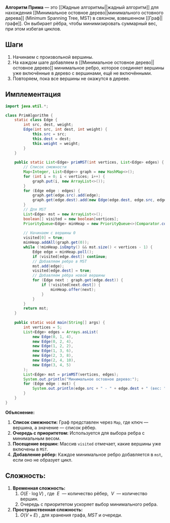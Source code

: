 **Алгоритм Прима** — это [[Жадные алгоритмы||жадный алгоритм]] для нахождения [[Минимальное остовное дерево||минимального остовного дерева]] (Minimum Spanning Tree, MST) в связном, взвешенном [[Граф||графе]]. Он выбирает рёбра, чтобы минимизировать суммарный вес, при этом избегая циклов.


## Шаги

1. Начинаем с произвольной вершины.
2. На каждом шаге добавляем в [[Минимальное остовное дерево||остовное дерево]] минимальное ребро, которое соединяет вершины уже включённые в дерево с вершинами, ещё не включёнными.
3. Повторяем, пока все вершины не окажутся в дереве.


## Имплементация

``` java 
import java.util.*;

class PrimAlgorithm {
    static class Edge {
        int src, dest, weight;
        Edge(int src, int dest, int weight) {
            this.src = src;
            this.dest = dest;
            this.weight = weight;
        }
    }
	
    public static List<Edge> primMST(int vertices, List<Edge> edges) {
        // Список смежности
        Map<Integer, List<Edge>> graph = new HashMap<>();
        for (int i = 0; i < vertices; i++) {
            graph.put(i, new ArrayList<>());
        }
        for (Edge edge : edges) {
            graph.get(edge.src).add(edge);
            graph.get(edge.dest).add(new Edge(edge.dest, edge.src, edge.weight));
        }
        // Для MST
        List<Edge> mst = new ArrayList<>();
        boolean[] visited = new boolean[vertices];
        PriorityQueue<Edge> minHeap = new PriorityQueue<>(Comparator.comparingInt(e -> e.weight));
        
        // Начинаем с вершины 0
        visited[0] = true;
        minHeap.addAll(graph.get(0));
        while (!minHeap.isEmpty() && mst.size() < vertices - 1) {
            Edge edge = minHeap.poll();
            if (visited[edge.dest]) continue;
            // Добавляем ребро в MST
            mst.add(edge);
            visited[edge.dest] = true;
            // Добавляем рёбра новой вершины
            for (Edge next : graph.get(edge.dest)) {
                if (!visited[next.dest]) {
                    minHeap.offer(next);
                }
            }
        }
        return mst;
    }
	
    public static void main(String[] args) {
        int vertices = 5;
        List<Edge> edges = Arrays.asList(
            new Edge(0, 1, 4),
            new Edge(0, 2, 4),
            new Edge(1, 2, 2),
            new Edge(1, 3, 6),
            new Edge(2, 3, 8),
            new Edge(2, 4, 10),
            new Edge(3, 4, 5)
        );
        List<Edge> mst = primMST(vertices, edges);
        System.out.println("Минимальное остовное дерево:");
        for (Edge edge : mst) {
            System.out.println(edge.src + " - " + edge.dest + " (вес: " + edge.weight + ")");
        }
    }
}
```

**Объяснение:**

1. **Список смежности:** Граф представлен через `Map`, где ключ — вершина, а значение — список рёбер.
2. **Очередь с приоритетом:** Используется для выбора ребра с минимальным весом.
3. **Посещение вершин:** Массив `visited` отмечает, какие вершины уже включены в `MST`.
4. **Добавление рёбер:** Каждое минимальное ребро добавляется в `mst`, если оно не образует цикл.


## Сложность:

1. **Временная сложность:**
	1. $O(E \cdot \log V)$ , где  $E$  — количество рёбер,  $V$  — количество вершин.
	2. Очередь с приоритетом ускоряет выбор минимального ребра.
2. **Пространственная сложность:**
	1. $O(V + E)$ , для хранения графа, $MST$ и очереди.
